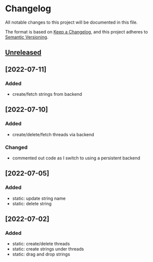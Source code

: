 # Changelog
All notable changes to this project will be documented in this file.

The format is based on [Keep a Changelog](https://keepachangelog.com/en/1.0.0/),
and this project adheres to [Semantic Versioning](https://semver.org/spec/v2.0.0.html).

## [Unreleased]
## [2022-07-11]
### Added
- create/fetch strings from backend

## [2022-07-10]
### Added
- create/delete/fetch threads via backend

### Changed
- commented out code as I switch to using a persistent backend

## [2022-07-05]
### Added
- static: update string name
- static: delete string

## [2022-07-02]
### Added
- static: create/delete threads
- static: create strings under threads
- static: drag and drop strings


[Unreleased]: https://github.com/olivierlacan/keep-a-changelog/compare/v1.0.0...HEAD
[0.0.1]: https://github.com/olivierlacan/keep-a-changelog/releases/tag/v0.0.1